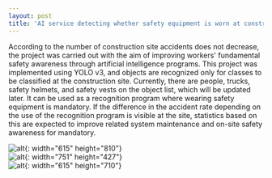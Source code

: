 ```yaml
---
layout: post
title: 'AI service detecting whether safety equipment is worn at construction sites'
---
```


According to the number of construction site accidents does not decrease, 
the project was carried out with the aim of improving workers' fundamental safety awareness 
through artificial intelligence programs.
This project was implemented using YOLO v3, and objects are recognized only for classes to be classified at the construction site. Currently, there are people, trucks, safety helmets, and safety vests on the object list, which will be updated later.
It can be used as a recognition program where wearing safety equipment is mandatory. If the difference in the accident rate depending on the use of the recognition program is visible at the site, statistics based on this are expected to improve related system maintenance and on-site safety awareness for mandatory.


![alt](https://yaewon0411.github.io/blog/assets/img/projects/proj-1/yolo_image1.png){: width="615" height="810"}<br>
![alt](https://yaewon0411.github.io/blog/assets/img/projects/proj-1/pro1_yolo_progress.png){: width="751" height="427"}<br>
![alt](https://yaewon0411.github.io/blog/assets/img/projects/proj-1/pro1_image.png){: width="615" height="710"}

<!--{% include image.html url="" image="projects/proj-1/yolo_image1.png" %}-->

<!--{% include image.html url="" image="projects/proj-1/pro1_image.png" %}-->


<!--http://www.gratisography.com-->
